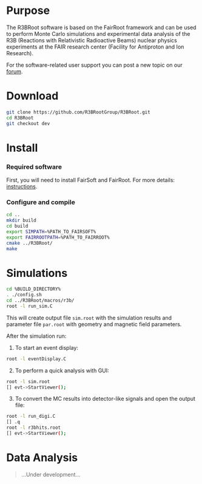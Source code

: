 # Purpose

The R3BRoot software is based on the FairRoot framework and can be used to perform Monte Carlo simulations and experimental data analysis of the R3B (Reactions with Relativistic Radioactive Beams) nuclear physics experiments at the FAIR research center (Facility for Antiproton and Ion Research).

For the software-related user support you can post a new topic on our [forum](https://forum.gsi.de/index.php?t=index&cat=40&).

# Download

~~~bash
git clone https://github.com/R3BRootGroup/R3BRoot.git
cd R3BRoot
git checkout dev
~~~

# Install

### Required software

First, you will need to install FairSoft and FairRoot. For more details: [instructions](https://www.r3broot.gsi.de/installation).

### Configure and compile

~~~bash
cd ..
mkdir build
cd build
export SIMPATH=%PATH_TO_FAIRSOFT%
export FAIRROOTPATH=%PATH_TO_FAIRROOT%
cmake ../R3BRoot/
make
~~~

# Simulations

~~~bash
cd %BUILD_DIRECTORY%
. ./config.sh
cd ../R3BRoot/macros/r3b/
root -l run_sim.C
~~~

This will create output file `sim.root` with the simulation results and parameter file `par.root` with geometry and magnetic field parameters.

After the simulation run:

1. To start an event display:

~~~bash
root -l eventDisplay.C
~~~

2. To perform a quick analysis with GUI:

~~~bash
root -l sim.root
[] evt->StartViewer();
~~~

3. To convert the MC results into detector-like signals and open the output file:

~~~bash
root -l run_digi.C
[] .q
root -l r3bhits.root
[] evt->StartViewer();
~~~

# Data Analysis

> ...Under development...
